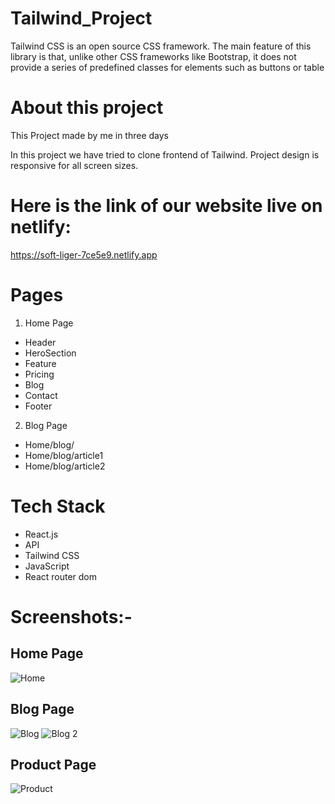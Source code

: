 # Tailwind_Project

Tailwind CSS is an open source CSS framework. The main feature of this library is that, unlike other CSS frameworks like Bootstrap, it does not provide a series of predefined classes for elements such as buttons or table

# About this project
This Project made by me in three days

In this project we have tried to clone frontend of Tailwind. Project design is responsive
for all screen sizes.

# Here is the link of our website live on netlify:
https://soft-liger-7ce5e9.netlify.app

# Pages
 
1. Home Page
  - Header
  - HeroSection
  - Feature
  - Pricing
  - Blog
  - Contact
  - Footer
 
2. Blog Page
  - Home/blog/
  - Home/blog/article1
  - Home/blog/article2

# Tech Stack
* React.js
* API
* Tailwind CSS
* JavaScript
* React router dom


# Screenshots:-

## Home Page
![Home](https://user-images.githubusercontent.com/92791586/199413515-e29794d4-324b-41ae-9758-24412454c23c.PNG)


## Blog Page
![Blog](https://user-images.githubusercontent.com/92791586/199413378-f7faeca7-abb7-4455-b4da-8310a26f2b5c.PNG)
![Blog 2](https://user-images.githubusercontent.com/92791586/199413384-cb580bd9-5807-408b-a481-1ad4139e8933.PNG)

## Product Page
![Product](https://user-images.githubusercontent.com/92791586/199413583-7f2e12fb-5812-4e52-8c31-ca11fd1b926b.PNG)
